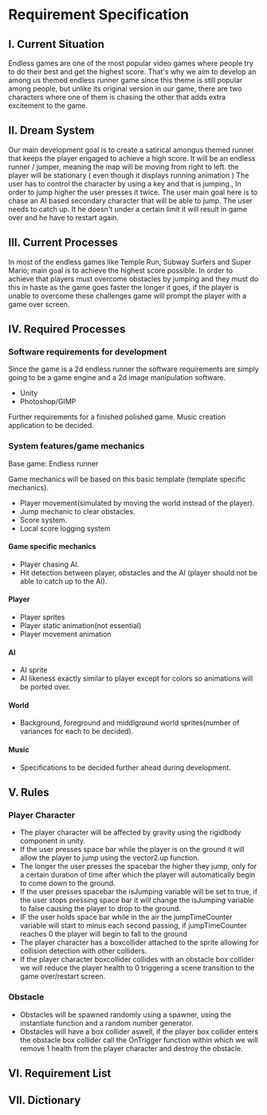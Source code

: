 # Requirement Specification

## I. Current Situation

Endless games are one of the most popular video games where people try to do their best and get the highest score. That's why we aim to develop an among us themed endless runner game since this theme is still popular among people, but unlike its original version in our game, there are two characters where one of them is chasing the other that adds extra excitement to the game.

## II. Dream System

Our main development goal is to create a satirical amongus themed runner that keeps the player engaged to achieve a high score. It will be an endless runner / jumper, meaning the map will be moving from right to left. the player will be stationary ( even though it displays running animation ) The user has to control the character by using a key and that is jumping., In order to jump higher the user presses it twice. The user main goal here is to chase an AI based secondary character that will be able to jump. The user needs to catch up. It he doesn't under a certain limit it will result in game over and he have to restart again.

## III. Current Processes

In most of the endless games like Temple Run, Subway Surfers and Super Mario; main goal is to achieve the highest score possible. In order to achieve that players must overcome obstacles by jumping and they must do this in haste as the game goes faster the longer it goes, if the player is unable to overcome these challenges game will prompt the player with a game over screen.

## IV. Required Processes

### Software requirements for development

Since the game is a 2d endless runner the software requirements are simply going to be a game engine and a 2d image manipulation software.

- Unity
- Photoshop/GIMP

Further requirements for a finished polished game.
Music creation application to be decided.

### System features/game mechanics

Base game: Endless runner

Game mechanics will be based on this basic template (template specific mechanics).

- Player movement(simulated by moving the world instead of the player).
- Jump mechanic to clear obstacles.
- Score system.
- Local score logging system

#### Game specific mechanics

- Player chasing AI.
- Hit detection between player, obstacles and the AI (player should not be able to catch up to the AI).

#### Player

- Player sprites
- Player static animation(not essential)
- Player movement animation

#### AI

- AI sprite
- AI likeness exactly similar to player except for colors so animations will be ported over.

#### World

- Background, foreground and middlground world sprites(number of variances for each to be decided).

#### Music

- Specifications to be decided further ahead during development.

## V. Rules

### Player Character

- The player character will be affected by gravity using the rigidbody component in unity.
- If the user presses space bar while the player is on the ground it will allow the player to jump using the vector2.up function.
- The longer the user presses the spacebar the higher they jump, only for a certain duration of time after which the player will automatically begin to come down to the ground.
- If the user presses spacebar the isJumping variable will be set to true, if the user stops pressing space bar it will change the isJumping variable to false causing the player to drop to the ground.
- IF the user holds space bar while in the air the jumpTimeCounter variable will start to minus each second passing, if jumpTimeCounter reaches 0 the player will begin to fall to the ground
- The player character has a boxcollider attached to the sprite allowing for collision detection with other colliders.
- If the player character boxcollider collides with an obstacle box collider we will reduce the player health to 0 triggering a scene transition to the game over/restart screen.

### Obstacle

- Obstacles will be spawned randomly using a spawner, using the instantiate function and a random number generator.
- Obstacles will have a box collider aswell, if the player box collider enters the obstacle box collider call the OnTrigger function within which we will remove 1 health from the player character and destroy the obstacle.

## VI. Requirement List

## VII. Dictionary